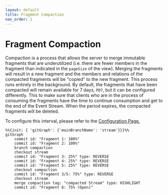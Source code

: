```yaml
---
layout: default
title: Fragment Compaction
nav_order: 1
---
```


# Fragment Compaction

Compaction is a process that allows the server to merge immutable fragments that are underutilized (i.e. there are fewer members in the fragment than indicated in the `pageSize` of the view).
Merging the fragments will result in a new fragment and the members and relations of the compacted fragments will be "copied" to the new fragment.
This process runs entirely in the background. By default, the fragments that have been compacted will remain available for 7 days, `PD7`, but it can be configured differently. This to make sure that clients who are in the process of consuming the fragments have the time to continue consumption and get to the end of the Event Stream. When the period expires, the compacted fragments will be deleted.


To configure this interval, please refer to the [Configuration Page.](../../how-to-run#ldes-server-config)

````mermaid
%%{init: { 'gitGraph': {'mainBranchName': 'stream'}}}%%
gitGraph
    commit id: "Fragment 1: 100%"
    commit id: "Fragment 2: 100%"
    branch compaction
    checkout stream
    commit id: "Fragment 3: 25%" type: REVERSE
    commit id: "Fragment 4: 25%" type: REVERSE
    commit id: "Fragment 5: 25%" type: REVERSE
    checkout compaction
    commit id: "Fragment 3/5: 75%" type: REVERSE
    checkout stream
    merge compaction tag: "compacted Stream" type: HIGHLIGHT
    commit id: "Fragment 6: 75% (Open)"
````
